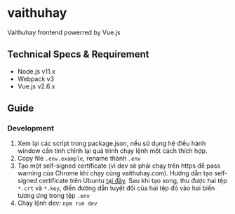 # vaithuhay
Vaithuhay frontend powerred by Vue.js

## Technical Specs & Requirement
- Node.js v11.x
- Webpack v3
- Vue.js v2.6.x

## Guide

### Development

1. Xem lại các script trong package.json, nếu sử dụng hệ điều hành window cần tinh chỉnh lại quá trình chạy lệnh một cách thích hợp.
2. Copy file `.env.example`, rename thành `.env`
3. Tạo một self-signed certificate (vì dev sẽ phải chạy trên https để pass warning của Chrome khi chạy cùng vaithuhay.com). Hướng dẫn tạo self-signed certificate trên Ubuntu [tại đây](https://websiteforstudents.com/self-signed-certificates-ubuntu-17-04-17-10/). Sau khi tạo xong, thu được hai tệp `*.crt` và `*.key`, điền đường dẫn tuyệt đối của hai tệp đó vào hai biến tương ứng trong tệp `.env`
4. Chạy lệnh dev: `npm run dev`
